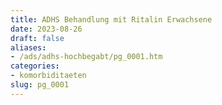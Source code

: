 ```yaml
---
title: ADHS Behandlung mit Ritalin Erwachsene
date: 2023-08-26
draft: false
aliases:
- /ads/adhs-hochbegabt/pg_0001.htm
categories:
- komorbiditaeten
slug: pg_0001
---
```



